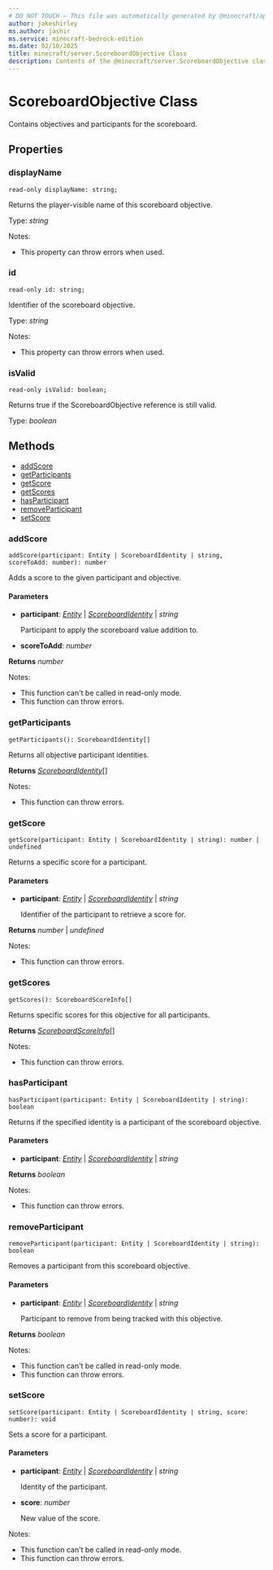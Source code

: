 ```yaml
---
# DO NOT TOUCH — This file was automatically generated by @minecraft/api-docs-generator, to report problems file an issue at https://github.com/Mojang/minecraft-scripting-libraries
author: jakeshirley
ms.author: jashir
ms.service: minecraft-bedrock-edition
ms.date: 02/10/2025
title: minecraft/server.ScoreboardObjective Class
description: Contents of the @minecraft/server.ScoreboardObjective class.
---
```

# ScoreboardObjective Class

Contains objectives and participants for the scoreboard.

## Properties

### **displayName**
`read-only displayName: string;`

Returns the player-visible name of this scoreboard objective.

Type: *string*

Notes:
  - This property can throw errors when used.

### **id**
`read-only id: string;`

Identifier of the scoreboard objective.

Type: *string*

Notes:
  - This property can throw errors when used.

### **isValid**
`read-only isValid: boolean;`

Returns true if the ScoreboardObjective reference is still valid.

Type: *boolean*

## Methods
- [addScore](#addscore)
- [getParticipants](#getparticipants)
- [getScore](#getscore)
- [getScores](#getscores)
- [hasParticipant](#hasparticipant)
- [removeParticipant](#removeparticipant)
- [setScore](#setscore)

### **addScore**
`
addScore(participant: Entity | ScoreboardIdentity | string, scoreToAdd: number): number
`

Adds a score to the given participant and objective.

#### **Parameters**
- **participant**: [*Entity*](Entity.md) | [*ScoreboardIdentity*](ScoreboardIdentity.md) | *string*
  
  Participant to apply the scoreboard value addition to.
- **scoreToAdd**: *number*

**Returns** *number*
  
Notes:
- This function can't be called in read-only mode.
- This function can throw errors.

### **getParticipants**
`
getParticipants(): ScoreboardIdentity[]
`

Returns all objective participant identities.

**Returns** [*ScoreboardIdentity*](ScoreboardIdentity.md)[]
  
Notes:
- This function can throw errors.

### **getScore**
`
getScore(participant: Entity | ScoreboardIdentity | string): number | undefined
`

Returns a specific score for a participant.

#### **Parameters**
- **participant**: [*Entity*](Entity.md) | [*ScoreboardIdentity*](ScoreboardIdentity.md) | *string*
  
  Identifier of the participant to retrieve a score for.

**Returns** *number* | *undefined*
  
Notes:
- This function can throw errors.

### **getScores**
`
getScores(): ScoreboardScoreInfo[]
`

Returns specific scores for this objective for all participants.

**Returns** [*ScoreboardScoreInfo*](ScoreboardScoreInfo.md)[]
  
Notes:
- This function can throw errors.

### **hasParticipant**
`
hasParticipant(participant: Entity | ScoreboardIdentity | string): boolean
`

Returns if the specified identity is a participant of the scoreboard objective.

#### **Parameters**
- **participant**: [*Entity*](Entity.md) | [*ScoreboardIdentity*](ScoreboardIdentity.md) | *string*

**Returns** *boolean*
  
Notes:
- This function can throw errors.

### **removeParticipant**
`
removeParticipant(participant: Entity | ScoreboardIdentity | string): boolean
`

Removes a participant from this scoreboard objective.

#### **Parameters**
- **participant**: [*Entity*](Entity.md) | [*ScoreboardIdentity*](ScoreboardIdentity.md) | *string*
  
  Participant to remove from being tracked with this objective.

**Returns** *boolean*
  
Notes:
- This function can't be called in read-only mode.
- This function can throw errors.

### **setScore**
`
setScore(participant: Entity | ScoreboardIdentity | string, score: number): void
`

Sets a score for a participant.

#### **Parameters**
- **participant**: [*Entity*](Entity.md) | [*ScoreboardIdentity*](ScoreboardIdentity.md) | *string*
  
  Identity of the participant.
- **score**: *number*
  
  New value of the score.
  
Notes:
- This function can't be called in read-only mode.
- This function can throw errors.
